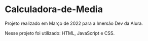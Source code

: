 ﻿# Calculadora-de-Media

Projeto realizado em Março de 2022 para a Imersão Dev da Alura.

Nesse projeto foi utilizado: HTML, JavaScript e CSS.
